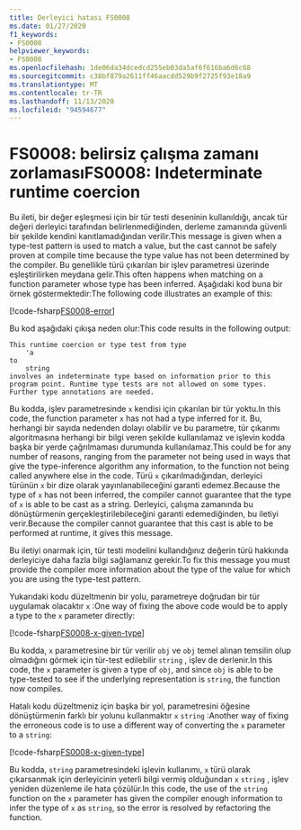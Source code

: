 ```yaml
---
title: Derleyici hatası FS0008
ms.date: 01/27/2020
f1_keywords:
- FS0008
helpviewer_keywords:
- FS0008
ms.openlocfilehash: 1de06da34dcedcd255eb03da5af6f616ba6d6c68
ms.sourcegitcommit: c38bf879a2611ff46aacdd529b9f2725f93e18a9
ms.translationtype: MT
ms.contentlocale: tr-TR
ms.lasthandoff: 11/13/2020
ms.locfileid: "94594677"
---
```

# <a name="fs0008-indeterminate-runtime-coercion"></a><span data-ttu-id="ddb36-102">FS0008: belirsiz çalışma zamanı zorlaması</span><span class="sxs-lookup"><span data-stu-id="ddb36-102">FS0008: Indeterminate runtime coercion</span></span>

<span data-ttu-id="ddb36-103">Bu ileti, bir değer eşleşmesi için bir tür testi deseninin kullanıldığı, ancak tür değeri derleyici tarafından belirlenmediğinden, derleme zamanında güvenli bir şekilde kendini kanıtlamadığından verilir.</span><span class="sxs-lookup"><span data-stu-id="ddb36-103">This message is given when a type-test pattern is used to match a value, but the cast cannot be safely proven at compile time because the type value has not been determined by the compiler.</span></span> <span data-ttu-id="ddb36-104">Bu genellikle türü çıkarılan bir işlev parametresi üzerinde eşleştirilirken meydana gelir.</span><span class="sxs-lookup"><span data-stu-id="ddb36-104">This often happens when matching on a function parameter whose type has been inferred.</span></span>  <span data-ttu-id="ddb36-105">Aşağıdaki kod buna bir örnek göstermektedir:</span><span class="sxs-lookup"><span data-stu-id="ddb36-105">The following code illustrates an example of this:</span></span>

[!code-fsharp[FS0008-error](~/samples/snippets/fsharp/compiler-messages/fs0008.fsx#L2-L5)]

<span data-ttu-id="ddb36-106">Bu kod aşağıdaki çıkışa neden olur:</span><span class="sxs-lookup"><span data-stu-id="ddb36-106">This code results in the following output:</span></span>

```text
This runtime coercion or type test from type
    'a
to
    string
involves an indeterminate type based on information prior to this program point. Runtime type tests are not allowed on some types. Further type annotations are needed.
```

<span data-ttu-id="ddb36-107">Bu kodda, işlev parametresinde `x` kendisi için çıkarılan bir tür yoktu.</span><span class="sxs-lookup"><span data-stu-id="ddb36-107">In this code, the function parameter `x` has not had a type inferred for it.</span></span> <span data-ttu-id="ddb36-108">Bu, herhangi bir sayıda nedenden dolayı olabilir ve bu parametre, tür çıkarımı algoritmasına herhangi bir bilgi veren şekilde kullanılamaz ve işlevin kodda başka bir yerde çağrılmaması durumunda kullanılamaz.</span><span class="sxs-lookup"><span data-stu-id="ddb36-108">This could be for any number of reasons, ranging from the parameter not being used in ways that give the type-inference algorithm any information, to the function not being called anywhere else in the code.</span></span>  <span data-ttu-id="ddb36-109">Türü `x` çıkarılmadığından, derleyici türünün `x` bir dize olarak yayınlanabileceğini garanti edemez.</span><span class="sxs-lookup"><span data-stu-id="ddb36-109">Because the type of `x` has not been inferred, the compiler cannot guarantee that the type of `x` is able to be cast as a string.</span></span>  <span data-ttu-id="ddb36-110">Derleyici, çalışma zamanında bu dönüştürmenin gerçekleştirilebileceğini garanti edemediğinden, bu iletiyi verir.</span><span class="sxs-lookup"><span data-stu-id="ddb36-110">Because the compiler cannot guarantee that this cast is able to be performed at runtime, it gives this message.</span></span>

<span data-ttu-id="ddb36-111">Bu iletiyi onarmak için, tür testi modelini kullandığınız değerin türü hakkında derleyiciye daha fazla bilgi sağlamanız gerekir.</span><span class="sxs-lookup"><span data-stu-id="ddb36-111">To fix this message you must provide the compiler more information about the type of the value for which you are using the type-test pattern.</span></span>

<span data-ttu-id="ddb36-112">Yukarıdaki kodu düzeltmenin bir yolu, parametreye doğrudan bir tür uygulamak olacaktır `x` :</span><span class="sxs-lookup"><span data-stu-id="ddb36-112">One way of fixing the above code would be to apply a type to the `x` parameter directly:</span></span>

[!code-fsharp[FS0008-x-given-type](~/samples/snippets/fsharp/compiler-messages/fs0008.fsx#L8-L11)]

<span data-ttu-id="ddb36-113">Bu kodda, `x` parametresine bir tür verilir `obj` ve `obj` temel alınan temsilin olup olmadığını görmek için tür-test edilebilir `string` , işlev de derlenir.</span><span class="sxs-lookup"><span data-stu-id="ddb36-113">In this code, the `x` parameter is given a type of `obj`, and since `obj` is able to be type-tested to see if the underlying representation is `string`, the function now compiles.</span></span>

<span data-ttu-id="ddb36-114">Hatalı kodu düzeltmeniz için başka bir yol, parametresini öğesine dönüştürmenin farklı bir yolunu kullanmaktır `x` `string` :</span><span class="sxs-lookup"><span data-stu-id="ddb36-114">Another way of fixing the erroneous code is to use a different way of converting the `x` parameter to a `string`:</span></span>

[!code-fsharp[FS0008-x-given-type](~/samples/snippets/fsharp/compiler-messages/fs0008.fsx#L14-L15)]

<span data-ttu-id="ddb36-115">Bu kodda, `string` parametresindeki işlevin kullanımı, `x` türü olarak çıkarsanmak için derleyicinin yeterli bilgi vermiş olduğundan `x` `string` , işlev yeniden düzenleme ile hata çözülür.</span><span class="sxs-lookup"><span data-stu-id="ddb36-115">In this code, the use of the `string` function on the `x` parameter has given the compiler enough information to infer the type of `x` as `string`, so the error is resolved by refactoring the function.</span></span>
